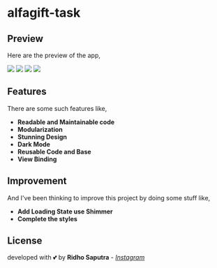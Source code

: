 # alfagift-task

## Preview
Here are the preview of the app,

![](https://i.ibb.co/cvR3gkj/photo-6077953966446064554-y.png)
![](https://i.ibb.co/wMfpNpk/photo-6077953966446064555-y.png)
![](https://i.ibb.co/sspn2Kf/photo-6077953966446064556-y.png)
![](https://i.ibb.co/Rv7tDyp/photo-6077953966446064553-y.png)

## Features
There are some such features like,

- **Readable and Maintainable code**
- **Modularization**
- **Stunning Design**
- **Dark Mode**
- **Reusable Code and Base**
- **View Binding**

## Improvement
And I've been thinking to improve this project by doing some stuff like,
- **Add Loading State use Shimmer**
- **Complete the styles**

## License
developed with 💕 by **Ridho Saputra** - *[Instagram](https://instagram.com/mridhosap)*
